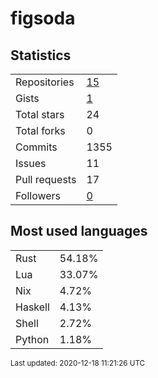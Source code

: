# figsoda


## Statistics

<table>
    <tr>
        <td>Repositories</td>
        <td><a href="https://github.com/figsoda?tab=repositories">15</a></td>
    </tr>
    <tr>
        <td>Gists</td>
        <td><a href="https://gist.github.com/figsoda">1</a></td>
    </tr>
    <tr>
        <td>Total stars</td>
        <td>24</td>
    </tr>
    <tr>
        <td>Total forks</td>
        <td>0</td>
    </tr>
    <tr>
        <td>Commits</td>
        <td>1355</td>
    </tr>
    <tr>
        <td>Issues</td>
        <td>11</td>
    </tr>
    <tr>
        <td>Pull requests</td>
        <td>17</td>
    </tr>
    <tr>
        <td>Followers</td>
        <td><a href="https://github.com/figsoda?tab=followers">0</a></td>
    </tr>
</table>


## Most used languages

<table>
<tr><td>Rust</td><td>54.18%</td></tr>
<tr><td>Lua</td><td>33.07%</td></tr>
<tr><td>Nix</td><td>4.72%</td></tr>
<tr><td>Haskell</td><td>4.13%</td></tr>
<tr><td>Shell</td><td>2.72%</td></tr>
<tr><td>Python</td><td>1.18%</td></tr>
</table>


<sub>Last updated: 2020-12-18 11:21:26 UTC</sub>
